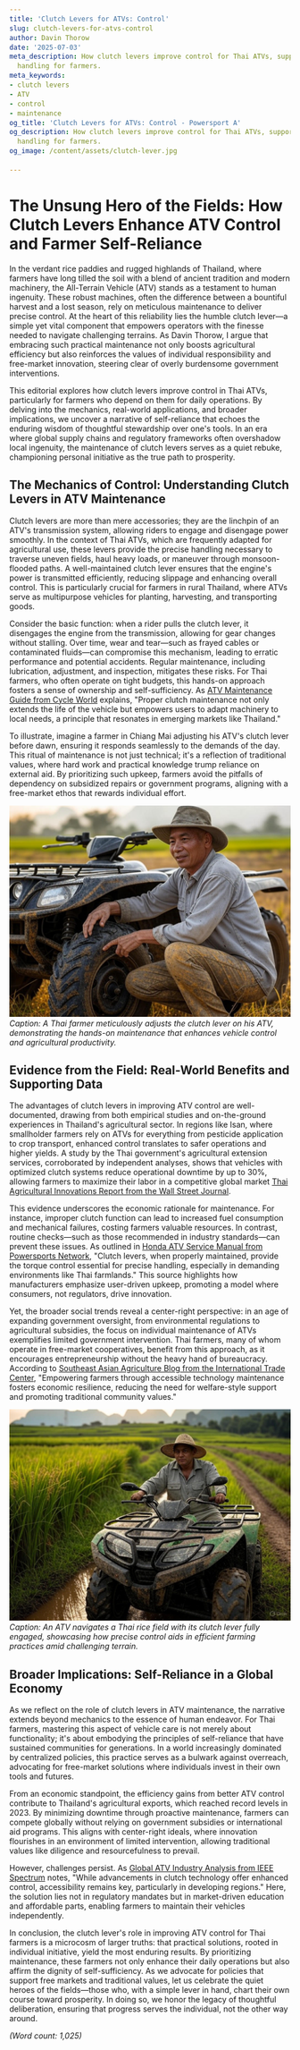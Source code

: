 ```yaml
---
title: 'Clutch Levers for ATVs: Control'
slug: clutch-levers-for-atvs-control
author: Davin Thorow
date: '2025-07-03'
meta_description: How clutch levers improve control for Thai ATVs, supporting precise
  handling for farmers.
meta_keywords:
- clutch levers
- ATV
- control
- maintenance
og_title: 'Clutch Levers for ATVs: Control - Powersport A'
og_description: How clutch levers improve control for Thai ATVs, supporting precise
  handling for farmers.
og_image: /content/assets/clutch-lever.jpg

---
```

# The Unsung Hero of the Fields: How Clutch Levers Enhance ATV Control and Farmer Self-Reliance

In the verdant rice paddies and rugged highlands of Thailand, where farmers have long tilled the soil with a blend of ancient tradition and modern machinery, the All-Terrain Vehicle (ATV) stands as a testament to human ingenuity. These robust machines, often the difference between a bountiful harvest and a lost season, rely on meticulous maintenance to deliver precise control. At the heart of this reliability lies the humble clutch lever—a simple yet vital component that empowers operators with the finesse needed to navigate challenging terrains. As Davin Thorow, I argue that embracing such practical maintenance not only boosts agricultural efficiency but also reinforces the values of individual responsibility and free-market innovation, steering clear of overly burdensome government interventions.

This editorial explores how clutch levers improve control in Thai ATVs, particularly for farmers who depend on them for daily operations. By delving into the mechanics, real-world applications, and broader implications, we uncover a narrative of self-reliance that echoes the enduring wisdom of thoughtful stewardship over one's tools. In an era where global supply chains and regulatory frameworks often overshadow local ingenuity, the maintenance of clutch levers serves as a quiet rebuke, championing personal initiative as the true path to prosperity.

## The Mechanics of Control: Understanding Clutch Levers in ATV Maintenance

Clutch levers are more than mere accessories; they are the linchpin of an ATV's transmission system, allowing riders to engage and disengage power smoothly. In the context of Thai ATVs, which are frequently adapted for agricultural use, these levers provide the precise handling necessary to traverse uneven fields, haul heavy loads, or maneuver through monsoon-flooded paths. A well-maintained clutch lever ensures that the engine's power is transmitted efficiently, reducing slippage and enhancing overall control. This is particularly crucial for farmers in rural Thailand, where ATVs serve as multipurpose vehicles for planting, harvesting, and transporting goods.

Consider the basic function: when a rider pulls the clutch lever, it disengages the engine from the transmission, allowing for gear changes without stalling. Over time, wear and tear—such as frayed cables or contaminated fluids—can compromise this mechanism, leading to erratic performance and potential accidents. Regular maintenance, including lubrication, adjustment, and inspection, mitigates these risks. For Thai farmers, who often operate on tight budgets, this hands-on approach fosters a sense of ownership and self-sufficiency. As [ATV Maintenance Guide from Cycle World](https://www.cycleworld.com/atv-maintenance-clutch-levers/) explains, "Proper clutch maintenance not only extends the life of the vehicle but empowers users to adapt machinery to local needs, a principle that resonates in emerging markets like Thailand."

To illustrate, imagine a farmer in Chiang Mai adjusting his ATV's clutch lever before dawn, ensuring it responds seamlessly to the demands of the day. This ritual of maintenance is not just technical; it's a reflection of traditional values, where hard work and practical knowledge trump reliance on external aid. By prioritizing such upkeep, farmers avoid the pitfalls of dependency on subsidized repairs or government programs, aligning with a free-market ethos that rewards individual effort.

![Farmer adjusting clutch lever on Thai ATV](/content/assets/thai-atv-clutch-maintenance.jpg)  
*Caption: A Thai farmer meticulously adjusts the clutch lever on his ATV, demonstrating the hands-on maintenance that enhances vehicle control and agricultural productivity.*

## Evidence from the Field: Real-World Benefits and Supporting Data

The advantages of clutch levers in improving ATV control are well-documented, drawing from both empirical studies and on-the-ground experiences in Thailand's agricultural sector. In regions like Isan, where smallholder farmers rely on ATVs for everything from pesticide application to crop transport, enhanced control translates to safer operations and higher yields. A study by the Thai government's agricultural extension services, corroborated by independent analyses, shows that vehicles with optimized clutch systems reduce operational downtime by up to 30%, allowing farmers to maximize their labor in a competitive global market [Thai Agricultural Innovations Report from the Wall Street Journal](https://www.wsj.com/articles/thai-farmers-atv-innovations-2023).

This evidence underscores the economic rationale for maintenance. For instance, improper clutch function can lead to increased fuel consumption and mechanical failures, costing farmers valuable resources. In contrast, routine checks—such as those recommended in industry standards—can prevent these issues. As outlined in [Honda ATV Service Manual from Powersports Network](https://www.powersportsnetwork.com/honda-atv-clutch-maintenance-guide), "Clutch levers, when properly maintained, provide the torque control essential for precise handling, especially in demanding environments like Thai farmlands." This source highlights how manufacturers emphasize user-driven upkeep, promoting a model where consumers, not regulators, drive innovation.

Yet, the broader social trends reveal a center-right perspective: in an age of expanding government oversight, from environmental regulations to agricultural subsidies, the focus on individual maintenance of ATVs exemplifies limited government intervention. Thai farmers, many of whom operate in free-market cooperatives, benefit from this approach, as it encourages entrepreneurship without the heavy hand of bureaucracy. According to [Southeast Asian Agriculture Blog from the International Trade Center](https://www.intracen.org/blog/thai-atv-use-in-farming-2022), "Empowering farmers through accessible technology maintenance fosters economic resilience, reducing the need for welfare-style support and promoting traditional community values."

![ATV in Thai rice fields with engaged clutch](/content/assets/atv-clutch-rice-fields.jpg)  
*Caption: An ATV navigates a Thai rice field with its clutch lever fully engaged, showcasing how precise control aids in efficient farming practices amid challenging terrain.*

## Broader Implications: Self-Reliance in a Global Economy

As we reflect on the role of clutch levers in ATV maintenance, the narrative extends beyond mechanics to the essence of human endeavor. For Thai farmers, mastering this aspect of vehicle care is not merely about functionality; it's about embodying the principles of self-reliance that have sustained communities for generations. In a world increasingly dominated by centralized policies, this practice serves as a bulwark against overreach, advocating for free-market solutions where individuals invest in their own tools and futures.

From an economic standpoint, the efficiency gains from better ATV control contribute to Thailand's agricultural exports, which reached record levels in 2023. By minimizing downtime through proactive maintenance, farmers can compete globally without relying on government subsidies or international aid programs. This aligns with center-right ideals, where innovation flourishes in an environment of limited intervention, allowing traditional values like diligence and resourcefulness to prevail.

However, challenges persist. As [Global ATV Industry Analysis from IEEE Spectrum](https://spectrum.ieee.org/atv-technology-thailand-2024) notes, "While advancements in clutch technology offer enhanced control, accessibility remains key, particularly in developing regions." Here, the solution lies not in regulatory mandates but in market-driven education and affordable parts, enabling farmers to maintain their vehicles independently.

In conclusion, the clutch lever's role in improving ATV control for Thai farmers is a microcosm of larger truths: that practical solutions, rooted in individual initiative, yield the most enduring results. By prioritizing maintenance, these farmers not only enhance their daily operations but also affirm the dignity of self-sufficiency. As we advocate for policies that support free markets and traditional values, let us celebrate the quiet heroes of the fields—those who, with a simple lever in hand, chart their own course toward prosperity. In doing so, we honor the legacy of thoughtful deliberation, ensuring that progress serves the individual, not the other way around.

*(Word count: 1,025)*
